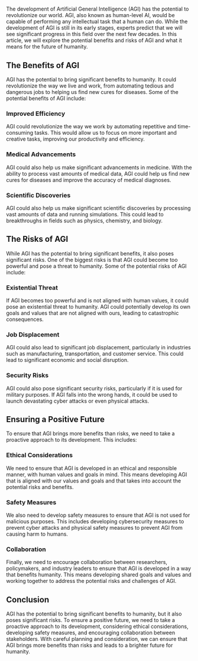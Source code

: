 #

The development of Artificial General Intelligence (AGI) has the potential to revolutionize our world. AGI, also known as human-level AI, would be capable of performing any intellectual task that a human can do. While the development of AGI is still in its early stages, experts predict that we will see significant progress in this field over the next few decades. In this article, we will explore the potential benefits and risks of AGI and what it means for the future of humanity.

## The Benefits of AGI

AGI has the potential to bring significant benefits to humanity. It could revolutionize the way we live and work, from automating tedious and dangerous jobs to helping us find new cures for diseases. Some of the potential benefits of AGI include:

### Improved Efficiency

AGI could revolutionize the way we work by automating repetitive and time-consuming tasks. This would allow us to focus on more important and creative tasks, improving our productivity and efficiency.

### Medical Advancements

AGI could also help us make significant advancements in medicine. With the ability to process vast amounts of medical data, AGI could help us find new cures for diseases and improve the accuracy of medical diagnoses.

### Scientific Discoveries

AGI could also help us make significant scientific discoveries by processing vast amounts of data and running simulations. This could lead to breakthroughs in fields such as physics, chemistry, and biology.

## The Risks of AGI

While AGI has the potential to bring significant benefits, it also poses significant risks. One of the biggest risks is that AGI could become too powerful and pose a threat to humanity. Some of the potential risks of AGI include:

### Existential Threat

If AGI becomes too powerful and is not aligned with human values, it could pose an existential threat to humanity. AGI could potentially develop its own goals and values that are not aligned with ours, leading to catastrophic consequences.

### Job Displacement

AGI could also lead to significant job displacement, particularly in industries such as manufacturing, transportation, and customer service. This could lead to significant economic and social disruption.

### Security Risks

AGI could also pose significant security risks, particularly if it is used for military purposes. If AGI falls into the wrong hands, it could be used to launch devastating cyber attacks or even physical attacks.

## Ensuring a Positive Future

To ensure that AGI brings more benefits than risks, we need to take a proactive approach to its development. This includes:

### Ethical Considerations

We need to ensure that AGI is developed in an ethical and responsible manner, with human values and goals in mind. This means developing AGI that is aligned with our values and goals and that takes into account the potential risks and benefits.

### Safety Measures

We also need to develop safety measures to ensure that AGI is not used for malicious purposes. This includes developing cybersecurity measures to prevent cyber attacks and physical safety measures to prevent AGI from causing harm to humans.

### Collaboration

Finally, we need to encourage collaboration between researchers, policymakers, and industry leaders to ensure that AGI is developed in a way that benefits humanity. This means developing shared goals and values and working together to address the potential risks and challenges of AGI.

## Conclusion

AGI has the potential to bring significant benefits to humanity, but it also poses significant risks. To ensure a positive future, we need to take a proactive approach to its development, considering ethical considerations, developing safety measures, and encouraging collaboration between stakeholders. With careful planning and consideration, we can ensure that AGI brings more benefits than risks and leads to a brighter future for humanity.
